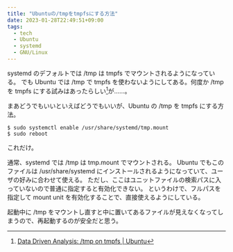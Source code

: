 ```yaml
---
title: "Ubuntuの/tmpをtmpfsにする方法"
date: 2023-01-28T22:49:51+09:00
tags:
  - tech
  - Ubuntu
  - systemd
  - GNU/Linux
---
```


systemd のデフォルトでは /tmp は tmpfs でマウントされるようになっている。
でも Ubuntu では /tmp で tmpfs を使わないようにしてある。何度か /tmp を tmpfs にする試みはあったらしい[^1]が……。

まあどうでもいいといえばどうでもいいが、Ubuntu の /tmp を tmpfs にする方法。

```console
$ sudo systemctl enable /usr/share/systemd/tmp.mount
$ sudo reboot
```

これだけ。

通常、systemd では /tmp は tmp\.mount でマウントされる。
Ubuntu でもこのファイルは /usr/share/systemd にインストールされるようになっていて、ユーザの好みに合わせて使える。
ただし、ここはユニットファイルの検索パスに入っていないので普通に指定すると有効化できない。
というわけで、フルパスを指定して mount unit を有効化することで、直接使えるようにしている。

起動中に /tmp をマウントし直すと中に置いてあるファイルが見えなくなってしまうので、再起動するのが安全だと思う。

[^1]: [Data Driven Analysis: /tmp on tmpfs | Ubuntu](https://ubuntu.com/blog/data-driven-analysis-tmp-on-tmpfs)
